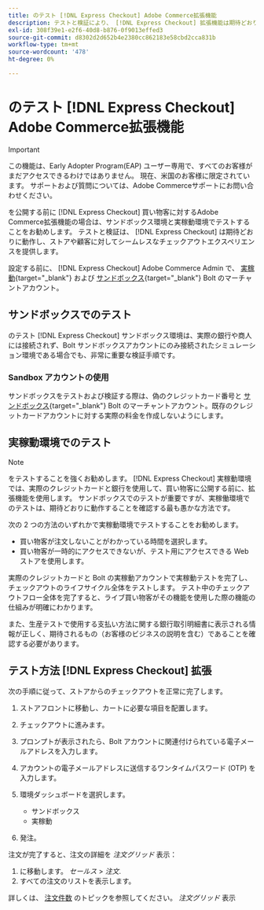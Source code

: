 ```yaml
---
title: のテスト [!DNL Express Checkout] Adobe Commerce拡張機能
description: テストと検証により、 [!DNL Express Checkout] 拡張機能は期待どおりに動作します。
exl-id: 308f39e1-e2f6-40d8-b876-0f9013effed3
source-git-commit: d8302d2d652b4e2380cc862183e58cbd2cca831b
workflow-type: tm+mt
source-wordcount: '478'
ht-degree: 0%

---
```


# のテスト [!DNL Express Checkout] Adobe Commerce拡張機能

>[!IMPORTANT]
>
> この機能は、Early Adopter Program(EAP) ユーザー専用で、すべてのお客様がまだアクセスできるわけではありません。 現在、米国のお客様に限定されています。 サポートおよび質問については、Adobe Commerceサポートにお問い合わせください。

を公開する前に [!DNL Express Checkout] 買い物客に対するAdobe Commerce拡張機能の場合は、サンドボックス環境と実稼動環境でテストすることをお勧めします。 テストと検証は、 [!DNL Express Checkout] は期待どおりに動作し、ストアや顧客に対してシームレスなチェックアウトエクスペリエンスを提供します。

設定する前に、 [!DNL Express Checkout] Adobe Commerce Admin で、 [実稼動](https://merchant.bolt.com/register){target=&quot;_blank&quot;} および [サンドボックス](https://merchant-sandbox.bolt.com/register){target=&quot;_blank&quot;} Bolt のマーチャントアカウント。

## サンドボックスでのテスト

のテスト [!DNL Express Checkout] サンドボックス環境は、実際の銀行や商人には接続されず、Bolt サンドボックスアカウントにのみ接続されたシミュレーション環境である場合でも、非常に重要な検証手順です。

### Sandbox アカウントの使用

サンドボックスをテストおよび検証する際は、偽のクレジットカード番号と [サンドボックス](https://merchant-sandbox.bolt.com/register){target=&quot;_blank&quot;} Bolt のマーチャントアカウント。既存のクレジットカードアカウントに対する実際の料金を作成しないようにします。

## 実稼動環境でのテスト

>[!NOTE]
>
> をテストすることを強くお勧めします。 [!DNL Express Checkout] 実稼動環境では、実際のクレジットカードと銀行を使用して、買い物客に公開する前に、拡張機能を使用します。 サンドボックスでのテストが重要ですが、実稼働環境でのテストは、期待どおりに動作することを確認する最も愚かな方法です。

次の 2 つの方法のいずれかで実稼動環境でテストすることをお勧めします。

- 買い物客が注文しないことがわかっている時間を選択します。
- 買い物客が一時的にアクセスできないが、テスト用にアクセスできる Web ストアを使用します。

実際のクレジットカードと Bolt の実稼動アカウントで実稼動テストを完了し、チェックアウトのライフサイクル全体をテストします。 テスト中のチェックアウトフロー全体を完了すると、ライブ買い物客がその機能を使用した際の機能の仕組みが明確にわかります。

また、生産テストで使用する支払い方法に関する銀行取引明細書に表示される情報が正しく、期待されるもの（お客様のビジネスの説明を含む）であることを確認する必要があります。

## テスト方法 [!DNL Express Checkout] 拡張

次の手順に従って、ストアからのチェックアウトを正常に完了します。

1. ストアフロントに移動し、カートに必要な項目を配置します。
1. チェックアウトに進みます。
1. プロンプトが表示されたら、Bolt アカウントに関連付けられている電子メールアドレスを入力します。
1. アカウントの電子メールアドレスに送信するワンタイムパスワード (OTP) を入力します。
1. 環境ダッシュボードを選択します。

   - サンドボックス
   - 実稼動

1. 発注。

注文が完了すると、注文の詳細を _注文グリッド_ 表示：

1. に移動します。 _セールス_ > _注文_.
1. すべての注文のリストを表示します。

詳しくは、 [注文件数](https://docs.magento.com/user-guide/sales/orders.html) のトピックを参照してください。 _注文グリッド_ 表示
